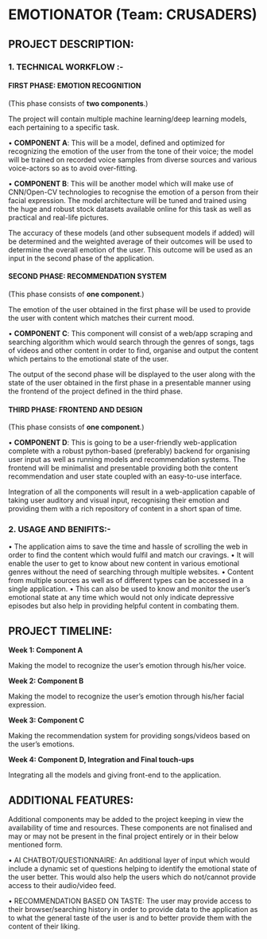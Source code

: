 # EMOTIONATOR (Team: CRUSADERS)

## PROJECT DESCRIPTION:

### 1.	TECHNICAL WORKFLOW :-

#### **FIRST PHASE: EMOTION RECOGNITION**

(This phase consists of **two components**.)

The project will contain multiple machine learning/deep learning models, each pertaining to a specific task.

•	**COMPONENT A**: This will be a model, defined and optimized for recognizing the emotion of the user from the tone of their voice; the model will be trained on recorded voice samples from diverse sources and various voice-actors so as to avoid over-fitting.

•	**COMPONENT B**: This will be another model which will make use of CNN/Open-CV technologies to recognise the emotion of a person from their facial expression. The model architecture will be tuned and trained using the huge and robust stock datasets available online for this task as well as practical and real-life pictures.

The accuracy of these models (and other subsequent models if added) will be determined and the weighted average of their outcomes will be used to determine the overall emotion of the user. This outcome will be used as an input in the second phase of the application.


#### **SECOND PHASE: RECOMMENDATION SYSTEM**

(This phase consists of **one component**.)


The emotion of the user obtained in the first phase will be used to provide the user with content which matches their current mood. 

•	**COMPONENT C**: This component will consist of a web/app scraping and searching algorithm which would search through the genres of songs, tags of videos and other content in order to find, organise and output the content which pertains to the emotional state of the user.

The output of the second phase will be displayed to the user along with the state of the user obtained in the first phase in a presentable manner using the frontend of the project defined in the third phase.

#### **THIRD PHASE: FRONTEND AND DESIGN**

(This phase consists of **one component**.)

•	**COMPONENT D**: This is going to be a user-friendly web-application complete with a robust python-based (preferably) backend for organising user input as well as running models and recommendation systems. The frontend will be minimalist and presentable providing both the content recommendation and user state coupled with an easy-to-use interface.

Integration of all the components will result in a web-application capable of taking user auditory and visual input, recognising their emotion and providing them with a rich repository of content in a short span of time.

### 2.	USAGE AND BENIFITS:-

•	The application aims to save the time and hassle of scrolling the web in order to find the content which would fulfil and match our cravings.
•	It will enable the user to get to know about new content in various emotional genres without the need of searching through multiple websites.
•	Content from multiple sources as well as of different types can be accessed in a single application.
•	This can also be used to know and monitor the user’s emotional state at any time which would not only indicate depressive episodes but also help in providing helpful content in combating them.





## PROJECT TIMELINE:


**Week 1: Component A**
	
Making the model to recognize the user’s emotion through his/her voice.

**Week 2: Component B**
	
Making the model to recognize the user’s emotion through his/her facial expression.

**Week 3: Component C**
	
Making the recommendation system for providing songs/videos based on the user’s emotions.

**Week 4: Component D, Integration and Final touch-ups**
	
Integrating all the models and giving front-end to the application.




## ADDITIONAL FEATURES:


Additional components may be added to the project keeping in view the availability of time and resources. These components are not finalised and may or may not be present in the final project entirely or in their below mentioned form.

•	AI CHATBOT/QUESTIONNAIRE: An additional layer of input which would include a dynamic set of questions helping to identify the emotional state of the user better. This would also help the users which do not/cannot provide access to their audio/video feed.

•	RECOMMENDATION BASED ON TASTE: The user may provide access to their browser/searching history in order to provide data to the application as to what the general taste of the user is and to better provide them with the content of their liking.



